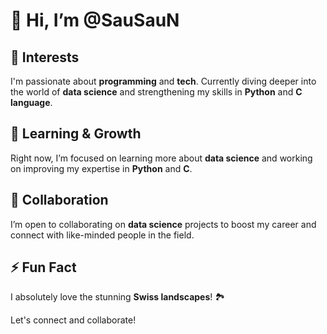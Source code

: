 # 👋 Hi, I’m @SauSauN

## 👀 Interests
I'm passionate about **programming** and **tech**. Currently diving deeper into the world of **data science** and strengthening my skills in **Python** and **C language**.

## 🌱 Learning & Growth
Right now, I’m focused on learning more about **data science** and working on improving my expertise in **Python** and **C**. 

## 💞️ Collaboration
I’m open to collaborating on **data science** projects to boost my career and connect with like-minded people in the field.

## ⚡ Fun Fact
I absolutely love the stunning **Swiss landscapes**! 🏞️

Let's connect and collaborate!

